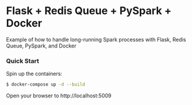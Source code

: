 # Flask + Redis Queue + PySpark + Docker

Example of how to handle long-running Spark processes with Flask, Redis Queue, PySpark, and Docker

### Quick Start

Spin up the containers:

```sh
$ docker-compose up -d --build
```

Open your browser to http://localhost:5009
